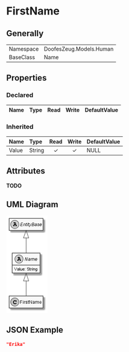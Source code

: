 ﻿# FirstName

## Generally

|||
|:-|:-|
|Namespace|DoofesZeug.Models.Human|
|BaseClass|Name|

## Properties

### Declared

|Name|Type|Read|Write|DefaultValue|
|:---|:---|:--:|:---:|:-----------|

### Inherited

|Name|Type|Read|Write|DefaultValue|
|:---|:---|:--:|:---:|:-----------|
|Value|String|&#x2713;|&#x2713;|NULL|

## Attributes

**TODO**

## UML Diagram

![FirstName.png](./FirstName.png "FirstName")

## JSON Example

```json
"Erika"
```


